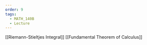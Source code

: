 ```yaml
---
order: 9
tags:
  - MATH_140B
  - Lecture
---
```

[[Riemann-Stieltjes Integral]]
[[Fundamental Theorem of Calculus]]